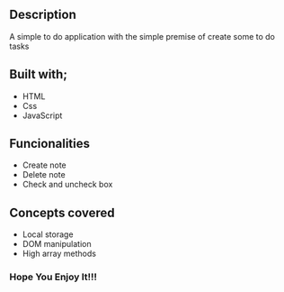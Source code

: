 ## Description
A simple to do application with the simple premise of create some to do tasks

## Built with;
- HTML
- Css
- JavaScript

## Funcionalities
- Create note
- Delete note
- Check and uncheck box

## Concepts covered
- Local storage
- DOM manipulation
- High array methods

### Hope You Enjoy It!!!
